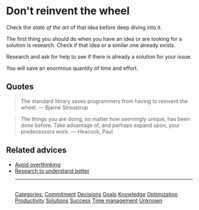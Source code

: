# Don't reinvent the wheel

Check the _state of the art_ of that idea before deep diving into it.

The first thing you should do when you have an idea or are looking for a solution is research. Check if that idea or a similar one already exists.

Research and ask for help to see if there is already a solution for your issue.

You will save an enormous quantity of time and effort.

## Quotes

> The standard library saves programmers from having to reinvent the wheel. — Bjarne Stroustrup

> The things you are doing, no matter how seemingly unique, has been done before. Take advantage of, and perhaps expand upon, your predecessors work. — Heacock, Paul

## Related advices

- [Avoid overthinking](Avoid%20overthinking/index.md)
- [Research to understand better](Research%20to%20understand%20better/index.md)<hr/><br/>[Categories:](Categories/index.md) [Commitment](Categories/Commitment.md) [Decisions](Categories/Decisions.md) [Goals](Categories/Goals.md) [Knowledge](Categories/Knowledge.md) [Optimization](Categories/Optimization.md) [Productivity](Categories/Productivity.md) [Solutions](Categories/Solutions.md) [Success](Categories/Success.md) [Time management](Categories/Time%20management.md) [Unknown](Categories/Unknown.md)